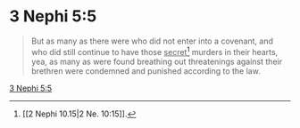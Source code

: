 # 3 Nephi 5:5

> But as many as there were who did not enter into a covenant, and who did still continue to have those <u>secret</u>[^a] murders in their hearts, yea, as many as were found breathing out threatenings against their brethren were condemned and punished according to the law.

[3 Nephi 5:5](https://www.churchofjesuschrist.org/study/scriptures/bofm/3-ne/5?lang=eng&id=p5#p5)


[^a]: [[2 Nephi 10.15|2 Ne. 10:15]].  
